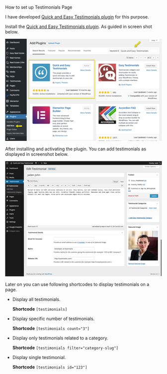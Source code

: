 How to set up Testimonials Page

I have developed [Quick and Easy Testimonials plugin](https://wordpress.org/plugins/quick-and-easy-testimonials/) for this purpose.

Install the [Quick and Easy Testimonials plugin](https://wordpress.org/plugins/quick-and-easy-testimonials/). As guided in screen shot below.

![RealHomes Documentation](images/other-features/testimonial-plugin-search.png)

After installing and activating the plugin. You can add testimonials as displayed in screenshot below. 

![RealHomes Documentation](images/other-features/add-a-testimonial.png)

Later on you can use following shortcodes to display testimonials on a page.

- Display all testimonials.
	
	**Shortcode** `[testimonials]`

- Display specific number of testimonials.
	
	**Shortcode** `[testimonials count="3"]`

- Display only testimonials related to a category.
	
	**Shortcode** `[testimonials filter="category-slug"]`

- Display single testimonial.
	
	**Shortcode** `[testimonials id="123"]`
